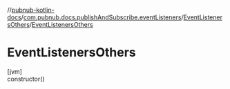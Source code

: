 //[pubnub-kotlin-docs](../../../index.md)/[com.pubnub.docs.publishAndSubscribe.eventListeners](../index.md)/[EventListenersOthers](index.md)/[EventListenersOthers](-event-listeners-others.md)

# EventListenersOthers

[jvm]\
constructor()
